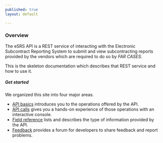 ```yaml
---
published: true
layout: default

---
```


### Overview

The eSRS API is a REST service of interacting with the Electronic Subcontract Reporting System to submit and view subcontracting reports provided by the vendors which are required to do so by *FAR CASES*.

This is the skeleton documentation which describes that REST service and how to use it.

##### Get started
We organized this site into four major areas.

- [API basics](basics.html) introduces you to the operations offered by the API.
- [API calls](console/) gives you a hands-on experience of those operations with an interactive console.
- [Field reference](fields.html) lists and describes the type of information provided by the API.
- [Feedback](https://github.com/GSA/GSA-APIs/issues) provides a forum for developers to share feedback and report problems.

